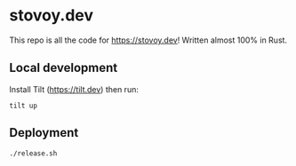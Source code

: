 # stovoy.dev

This repo is all the code for https://stovoy.dev! Written almost 100% in Rust.

## Local development
Install Tilt (https://tilt.dev) then run:

```
tilt up
```

## Deployment

`./release.sh`
